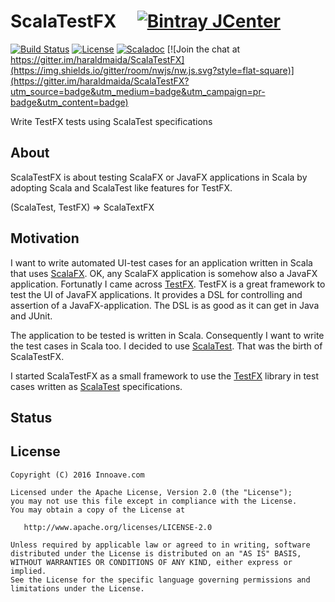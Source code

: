 # ScalaTestFX &nbsp;&nbsp;&nbsp; [![Bintray JCenter](https://img.shields.io/bintray/v/haraldmaida/maven/scalatestfx.svg?label=release&style=flat-square)](https://bintray.com/haraldmaida/maven/scalatestfx)

[![Build Status](https://img.shields.io/travis/haraldmaida/ScalaTestFX/master.svg?style=flat-square)](https://travis-ci.org/haraldmaida/ScalaTestFX) [![License](http://img.shields.io/:license-Apache%202.0-red.svg?style=flat-square)](http://www.apache.org/licenses/LICENSE-2.0.txt) [![Scaladoc](https://img.shields.io/badge/scaladoc-latest-blue.svg?style=flat-square)](https://haraldmaida.github.io/ScalaTestFX/latest/api) [![Join the chat at https://gitter.im/haraldmaida/ScalaTestFX](https://img.shields.io/gitter/room/nwjs/nw.js.svg?style=flat-square)](https://gitter.im/haraldmaida/ScalaTestFX?utm_source=badge&utm_medium=badge&utm_campaign=pr-badge&utm_content=badge)

Write TestFX tests using ScalaTest specifications

## About

ScalaTestFX is about testing ScalaFX or JavaFX applications in Scala by adopting Scala and ScalaTest like features for TestFX.

(ScalaTest, TestFX) => ScalaTextFX

## Motivation

I want to write automated UI-test cases for an application written in Scala that uses [ScalaFX](http://www.scalafx.org). OK, any ScalaFX application is somehow also a JavaFX application. Fortunatly I came across [TestFX](https://github.com/TestFX/TestFX). TestFX is a great framework to test the UI of JavaFX applications. It provides a DSL for controlling and assertion of a JavaFX-application. The DSL is as good as it can get in Java and JUnit.

The application to be tested is written in Scala. Consequently I want to write the test cases in Scala too. I decided to use [ScalaTest](http://www.scalatest.org). That was the birth of ScalaTestFX.

I started ScalaTestFX as a small framework to use the [TestFX](https://github.com/TestFX/TestFX) library in test cases written as [ScalaTest](http://www.scalatest.org) specifications.

## Status







## License

    Copyright (C) 2016 Innoave.com

    Licensed under the Apache License, Version 2.0 (the "License");
    you may not use this file except in compliance with the License.
    You may obtain a copy of the License at

       http://www.apache.org/licenses/LICENSE-2.0

    Unless required by applicable law or agreed to in writing, software
    distributed under the License is distributed on an "AS IS" BASIS,
    WITHOUT WARRANTIES OR CONDITIONS OF ANY KIND, either express or implied.
    See the License for the specific language governing permissions and
    limitations under the License.
  
